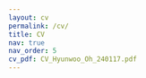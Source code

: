 ```yaml
---
layout: cv
permalink: /cv/
title: CV
nav: true
nav_order: 5
cv_pdf: CV_Hyunwoo_Oh_240117.pdf
---
```

